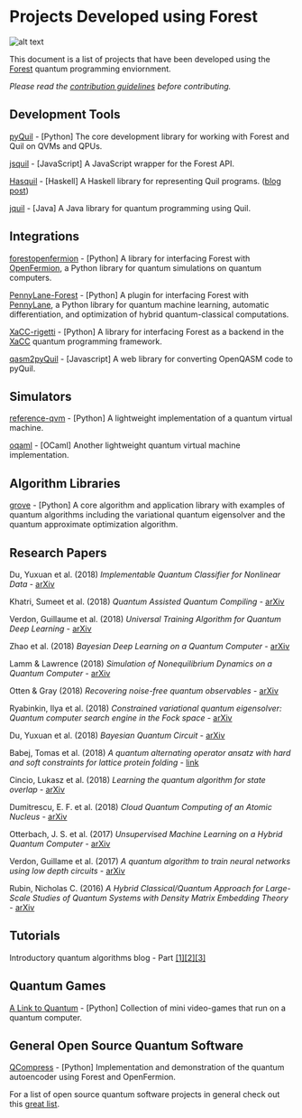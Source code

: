 # Projects Developed using Forest

![alt text](https://github.com/rigetticomputing/forest-software/blob/master/forest.png "Forest")

This document is a list of projects that have been developed using the [Forest](https://www.rigetti.com/index.php/forest) 
quantum programming enviornment.

_Please read the [contribution guidelines](https://github.com/rigetticomputing/forest-software/blob/master/CONTRIBUTING.md) before contributing._

## Development Tools

[pyQuil](http://github.com/rigetticomputing/pyquil) - [Python] The core development library for working with Forest 
and Quil on QVMs and QPUs.

[jsquil](https://github.com/mapmeld/jsquil) - [JavaScript] A JavaScript wrapper for the Forest API.

[Hasquil](https://github.com/WhatTheFunctional/Hasquil) - [Haskell] A Haskell library for representing Quil programs. ([blog post](https://whatthefunctional.wordpress.com/2018/06/03/high-level-quantum-assembly-using-haskell/))

[jquil](https://github.com/QCHackers/jquil) - [Java] A Java library for quantum programming using Quil.

## Integrations

[forestopenfermion](https://github.com/rigetticomputing/forestopenfermion) - [Python] A library for interfacing 
Forest with [OpenFermion](http://openfermion.org/), a Python library for quantum simulations on quantum computers.

[PennyLane-Forest](https://github.com/rigetti/pennylane-forest) - [Python] A plugin for interfacing Forest with [PennyLane](http://pennylane.ai), a Python library for quantum machine learning, automatic differentiation, and optimization of hybrid quantum-classical computations.

[XaCC-rigetti](https://github.com/ORNL-QCI/xacc-rigetti) - [Python] A library for interfacing Forest as a backend in the [XaCC](https://github.com/ORNL-QCI/xacc) quantum programming framework.

[qasm2pyQuil](https://quantum-circuit.com/qasm2pyquil) - [Javascript] A web library for converting OpenQASM code to pyQuil.

## Simulators

[reference-qvm](https://github.com/rigetticomputing/reference-qvm) - [Python] A lightweight implementation 
of a quantum virtual machine.

[oqaml](https://github.com/rigetticomputing/oqaml) - [OCaml] Another lightweight quantum virtual machine implementation.

## Algorithm Libraries

[grove](https://github.com/rigetticomputing/grove) - [Python] A core algorithm and application library with examples of quantum algorithms including the variational quantum eigensolver and the quantum approximate optimization algorithm.

## Research Papers

Du, Yuxuan et al. (2018) _Implementable Quantum Classifier for Nonlinear Data_ - [arXiv](https://arxiv.org/abs/1809.06056)

Khatri, Sumeet et al. (2018) _Quantum Assisted Quantum Compiling_ - [arXiv](https://arxiv.org/abs/1807.00800)

Verdon, Guillaume et al. (2018) _Universal Training Algorithm for Quantum Deep Learning_ - [arXiv](https://arxiv.org/pdf/1806.09729.pdf)

Zhao et al. (2018) _Bayesian Deep Learning on a Quantum Computer_ - [arXiv](https://arxiv.org/pdf/1806.11463.pdf)

Lamm & Lawrence (2018) _Simulation of Nonequilibrium Dynamics on a Quantum Computer_  - [arXiv](https://arxiv.org/pdf/1806.06649.pdf)

Otten & Gray (2018) _Recovering noise-free quantum observables_ - [arXiv](https://arxiv.org/abs/1806.07860)

Ryabinkin, Ilya et al. (2018) _Constrained variational quantum eigensolver: Quantum computer search engine in
the Fock space_ - [arXiv](https://arxiv.org/pdf/1806.00461.pdf)

Du, Yuxuan et al. (2018) _Bayesian Quantum Circuit_ - [arXiv](https://arxiv.org/abs/1805.11089)

Babej, Tomas et al. (2018) _A quantum alternating operator ansatz with hard and soft constraints for lattice protein folding_ - [link](https://www.proteinqure.com/files/proteinqure_qaoa_protein_folding.pdf)

Cincio, Lukasz et al. (2018) _Learning the quantum algorithm for state overlap_ - [arXiv](https://arxiv.org/abs/1803.04114)

Dumitrescu, E. F. et al. (2018) _Cloud Quantum Computing of an Atomic Nucleus_ - [arXiv](https://arxiv.org/abs/1801.03897)

Otterbach, J. S. et al. (2017) _Unsupervised Machine Learning on a Hybrid Quantum Computer_ - [arXiv](https://arxiv.org/abs/1712.05771)

Verdon, Guillame et al. (2017) _A quantum algorithm to train neural networks using low depth circuits_ - [arXiv](https://arxiv.org/abs/1712.05304)

Rubin, Nicholas C. (2016) _A Hybrid Classical/Quantum Approach for Large-Scale Studies of Quantum Systems with Density Matrix Embedding Theory_ - [arXiv](https://arxiv.org/abs/1610.06910)

## Tutorials

Introductory quantum algorithms blog - Part [[1]](http://dkopczyk.quantee.co.uk/high-level-quantum-computing/)[[2]](http://dkopczyk.quantee.co.uk/deutschs-algorithm/)[[3]](http://dkopczyk.quantee.co.uk/grover-search/)

## Quantum Games

[A Link to Quantum](https://github.com/msohaibalam/Link_to_Quantum_game) - [Python] Collection of mini video-games that run on a quantum computer.

## General Open Source Quantum Software

[QCompress](https://github.com/hsim13372/QCompress) - [Python] Implementation and demonstration of the quantum autoencoder using Forest and OpenFermion.

For a list of open source quantum software projects in general check out this [great list](https://github.com/markf94/os_quantum_software).
